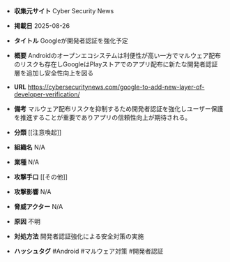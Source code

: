 - **収集元サイト**
Cyber Security News

- **掲載日**
2025-08-26

- **タイトル**
Googleが開発者認証を強化予定

- **概要**
Androidのオープンエコシステムは利便性が高い一方でマルウェア配布のリスクも存在しGoogleはPlayストアでのアプリ配布に新たな開発者認証層を追加し安全性向上を図る

- **URL**
https://cybersecuritynews.com/google-to-add-new-layer-of-developer-verification/

- **備考**
マルウェア配布リスクを抑制するため開発者認証を強化しユーザー保護を推進することが重要でありアプリの信頼性向上が期待される。

- **分類**
[[注意喚起]]

- **組織名**
N/A

- **業種**
N/A

- **攻撃手口**
[[その他]]

- **攻撃影響**
N/A

- **脅威アクター**
N/A

- **原因**
不明

- **対処方法**
開発者認証強化による安全対策の実施

- **ハッシュタグ**
#Android #マルウェア対策 #開発者認証

